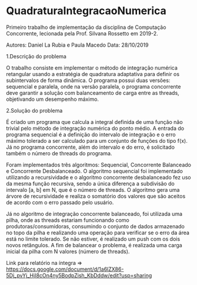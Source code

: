 # QuadraturaIntegracaoNumerica
Primeiro trabalho de implementação da disciplina de Computação Concorrente, lecionada pela Prof. Silvana Rossetto em 2019-2. 

Autores: Daniel La Rubia e Paula Macedo
Data: 28/10/2019


1.Descrição do problema

O trabalho consiste em implementar o método de integração numérica retangular usando a estratégia de quadratura adaptativa para definir os subintervalos de forma dinâmica. O programa possui duas versões: sequencial e paralela, onde na versão paralela, o programa concorrente deve garantir a solução com balanceamento de carga entre as threads, objetivando um desempenho máximo.



2.Solução do problema

É criado um programa que calcula a integral definida de uma função não trivial pelo método de integração numérica do ponto médio. A   entrada do programa sequencial  é a definição do intervalo de integração e o erro máximo tolerado a ser calculado para um conjunto de funções do tipo f(x). Já no programa concorrente, além do intervalo e do erro, é solicitado também o número de threads do programa. 

Foram implementados três algoritmos: Sequencial, Concorrente Balanceado e Concorrente Desbalanceado. O algoritmo sequencial foi implementado utilizando a recursividade e o algoritmo concorrente desbalanceado fez uso da mesma função recursiva, sendo a única diferença a subdivisão do intervalo [a, b] em N, que é o número de threads. O algoritmo gera uma árvore de recursividade e realiza o somatório dos valores que são aceitos de acordo com o erro passado pelo usuário. 

Já no algoritmo de integração concorrente balanceado, foi utilizada uma pilha, onde as threads estariam funcionando como produtoras/consumidoras, consumindo o conjunto de dados armazenado no topo da pilha e realizando uma operação para verificar se o erro da área está no limite tolerado. Se não estiver, é realizado um push com os dois novos retângulos. A  fim de balancear o problema, é realizada uma carga inicial da pilha com N valores (número de threads).

Link para relatório na íntegra => https://docs.google.com/document/d/1a6lZX86-5Dj_pvYj_HjI8cOn4ny5BodpZish_KbDddw/edit?usp=sharing






